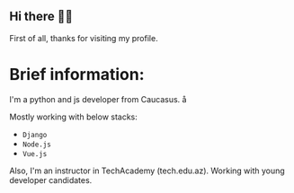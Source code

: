 ## Hi there ✌🏻

First of all, thanks for visiting my profile. 

# Brief information:

I'm a python and js developer from Caucasus. å

Mostly working with below stacks:
- `Django`
- `Node.js`
- `Vue.js`

Also, I'm an instructor in TechAcademy (tech.edu.az). Working with young developer candidates.
